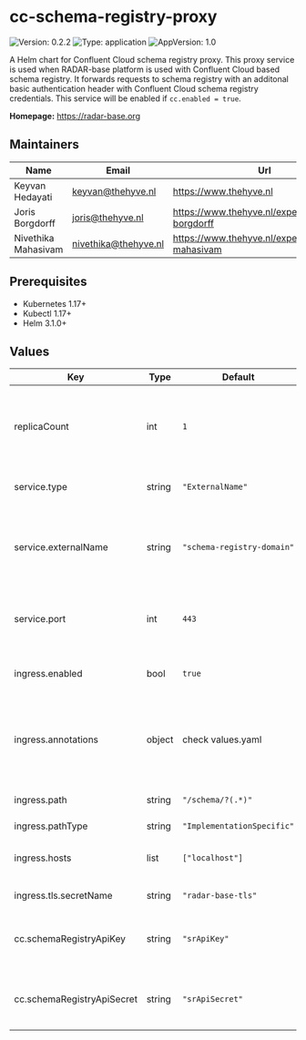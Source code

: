 

# cc-schema-registry-proxy

![Version: 0.2.2](https://img.shields.io/badge/Version-0.2.2-informational?style=flat-square) ![Type: application](https://img.shields.io/badge/Type-application-informational?style=flat-square) ![AppVersion: 1.0](https://img.shields.io/badge/AppVersion-1.0-informational?style=flat-square)

A Helm chart for Confluent Cloud schema registry proxy. This proxy service is used when RADAR-base platform is used with Confluent Cloud based schema registry. It forwards requests to schema registry with an additonal basic authentication header with Confluent Cloud schema registry credentials. This service will be enabled if `cc.enabled = true`.

**Homepage:** <https://radar-base.org>

## Maintainers

| Name | Email | Url |
| ---- | ------ | --- |
| Keyvan Hedayati | <keyvan@thehyve.nl> | <https://www.thehyve.nl> |
| Joris Borgdorff | <joris@thehyve.nl> | <https://www.thehyve.nl/experts/joris-borgdorff> |
| Nivethika Mahasivam | <nivethika@thehyve.nl> | <https://www.thehyve.nl/experts/nivethika-mahasivam> |

## Prerequisites
* Kubernetes 1.17+
* Kubectl 1.17+
* Helm 3.1.0+

## Values

| Key | Type | Default | Description |
|-----|------|---------|-------------|
| replicaCount | int | `1` | Number of cc-schema-registry-proxy replicas to deploy |
| service.type | string | `"ExternalName"` | Kubernetes Service type, |
| service.externalName | string | `"schema-registry-domain"` | Domain name used for pointing to actual schema registry instance |
| service.port | int | `443` | Port number to connect to Confluent platform |
| ingress.enabled | bool | `true` | Enable ingress controller resource |
| ingress.annotations | object | check values.yaml | Annotations that define default ingress class, certificate issuer |
| ingress.path | string | `"/schema/?(.*)"` | Path within the url structure |
| ingress.pathType | string | `"ImplementationSpecific"` |  |
| ingress.hosts | list | `["localhost"]` | Hosts to accept requests from |
| ingress.tls.secretName | string | `"radar-base-tls"` | TLS Secret Name |
| cc.schemaRegistryApiKey | string | `"srApiKey"` | Confluent cloud schema registry API key |
| cc.schemaRegistryApiSecret | string | `"srApiSecret"` | Confluent cloud schema registry API secret |
